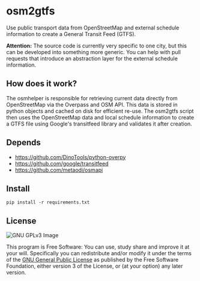 osm2gtfs
========

Use public transport data from OpenStreetMap and external schedule information to create a General Transit Feed (GTFS).

**Attention:** The source code is currently very specific to one city, but this can be developed into something more generic.
You can help with pull requests that introduce an abstraction layer for the external schedule information.

## How does it work?

The osmhelper is responsible for retrieving current data directly from OpenStreetMap
via the Overpass and OSM API.
This data is stored in python objects and cached on disk for efficient re-use.
The osm2gtfs script then uses the OpenStreetMap data and local schedule information
to create a GTFS file using Google's transitfeed library and validates it after creation.

## Depends

- https://github.com/DinoTools/python-overpy
- https://github.com/google/transitfeed
- https://github.com/metaodi/osmapi

## Install

    pip install -r requirements.txt

## License

![GNU GPLv3 Image](https://www.gnu.org/graphics/gplv3-127x51.png)

This program is Free Software: You can use, study share and improve it at your
will. Specifically you can redistribute and/or modify it under the terms of the
[GNU General Public License](https://www.gnu.org/licenses/gpl.html) as
published by the Free Software Foundation, either version 3 of the License, or
(at your option) any later version.
